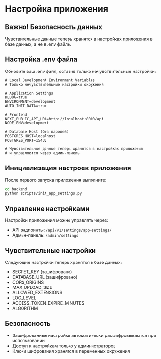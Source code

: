 # Настройка приложения

## Важно! Безопасность данных

Чувствительные данные теперь хранятся в настройках приложения в базе данных, а не в .env файле.

## Настройка .env файла

Обновите ваш .env файл, оставив только нечувствительные настройки:

```env
# Local Development Environment Variables
# Только нечувствительные настройки окружения

# Application Settings
DEBUG=true
ENVIRONMENT=development
AUTO_INIT_DATA=true

# Frontend
NEXT_PUBLIC_API_URL=http://localhost:8000/api
NODE_ENV=development

# Database Host (без паролей)
POSTGRES_HOST=localhost
POSTGRES_PORT=15432

# Чувствительные данные теперь хранятся в настройках приложения
# и управляются через админ-панель
```

## Инициализация настроек приложения

После первого запуска приложения выполните:

```bash
cd backend
python scripts/init_app_settings.py
```

## Управление настройками

Настройки приложения можно управлять через:
- API эндпоинты: `/api/v1/settings/app-settings/`
- Админ-панель: `/admin/settings`

## Чувствительные настройки

Следующие настройки теперь хранятся в базе данных:
- SECRET_KEY (зашифровано)
- DATABASE_URL (зашифровано)
- CORS_ORIGINS
- MAX_UPLOAD_SIZE
- ALLOWED_EXTENSIONS
- LOG_LEVEL
- ACCESS_TOKEN_EXPIRE_MINUTES
- ALGORITHM

## Безопасность

- Зашифрованные настройки автоматически расшифровываются при использовании
- Доступ к настройкам только у администраторов
- Ключи шифрования хранятся в переменных окружения
